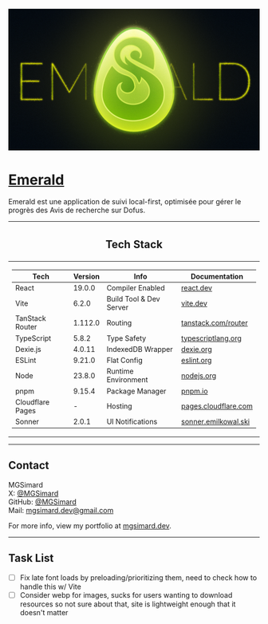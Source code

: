 ![Preview](https://github.com/MGSimard/emerald/blob/master/public/metadata/twitter-image.png?raw=true)

# [Emerald](https://emerald-app.pages.dev/)

Emerald est une application de suivi local-first, optimisée pour gérer le progrès des Avis de recherche sur Dofus.

<table>
<thead>
<tr><th><h2>Tech Stack</h2></th></tr>
</thead>

<tr><td>

| Tech             | Version | Info                    | Documentation                                             |
| ---------------- | ------- | ----------------------- | --------------------------------------------------------- |
| React            | 19.0.0  | Compiler Enabled        | [react.dev](https://react.dev/)                           |
| Vite             | 6.2.0   | Build Tool & Dev Server | [vite.dev](https://vite.dev/)                             |
| TanStack Router  | 1.112.0 | Routing                 | [tanstack.com/router](https://tanstack.com/router/latest) |
| TypeScript       | 5.8.2   | Type Safety             | [typescriptlang.org](https://www.typescriptlang.org/)     |
| Dexie.js         | 4.0.11  | IndexedDB Wrapper       | [dexie.org](https://dexie.org)                            |
| ESLint           | 9.21.0  | Flat Config             | [eslint.org](https://eslint.org/)                         |
| Node             | 23.8.0  | Runtime Environment     | [nodejs.org](https://nodejs.org/)                         |
| pnpm             | 9.15.4  | Package Manager         | [pnpm.io](https://pnpm.io/)                               |
| Cloudflare Pages | -       | Hosting                 | [pages.cloudflare.com](https://pages.cloudflare.com/)     |
| Sonner           | 2.0.1   | UI Notifications        | [sonner.emilkowal.ski](https://sonner.emilkowal.ski/)     |

</td></tr> </table>

---

## Contact

MGSimard  
X: [@MGSimard](https://x.com/MGSimard)  
GitHub: [@MGSimard](https://github.com/MGSimard)  
Mail: [mgsimard.dev@gmail.com](mailto:mgsimard.dev@gmail.com)

For more info, view my portfolio at [mgsimard.dev](https://mgsimard.dev).

---

## Task List

- [ ] Fix late font loads by preloading/prioritizing them, need to check how to handle this w/ Vite
- [ ] Consider webp for images, sucks for users wanting to download resources so not sure about that, site is lightweight enough that it doesn't matter
